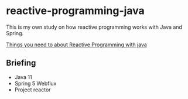 # reactive-programming-java
This is my own study on how reactive programming works with Java and Spring.

[Things you need to about Reactive Programming with java](https://bit.ly/3iWVpOw)

## Briefing
- Java 11
- Spring 5 Webflux
- Project reactor
